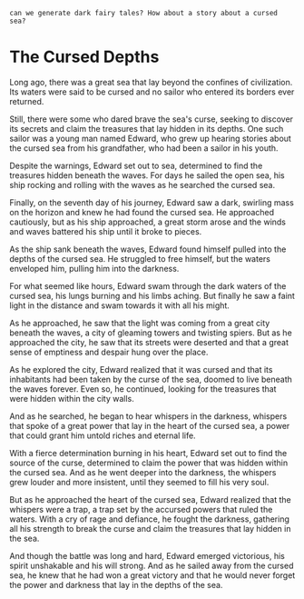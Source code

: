 ```
can we generate dark fairy tales? How about a story about a cursed sea?
```
# The Cursed Depths

Long ago, there was a great sea that lay beyond the confines of civilization. Its waters were said to be cursed and no sailor who entered its borders ever returned.

Still, there were some who dared brave the sea's curse, seeking to discover its secrets and claim the treasures that lay hidden in its depths. One such sailor was a young man named Edward, who grew up hearing stories about the cursed sea from his grandfather, who had been a sailor in his youth.

Despite the warnings, Edward set out to sea, determined to find the treasures hidden beneath the waves. For days he sailed the open sea, his ship rocking and rolling with the waves as he searched the cursed sea.

Finally, on the seventh day of his journey, Edward saw a dark, swirling mass on the horizon and knew he had found the cursed sea. He approached cautiously, but as his ship approached, a great storm arose and the winds and waves battered his ship until it broke to pieces.

As the ship sank beneath the waves, Edward found himself pulled into the depths of the cursed sea. He struggled to free himself, but the waters enveloped him, pulling him into the darkness.

For what seemed like hours, Edward swam through the dark waters of the cursed sea, his lungs burning and his limbs aching. But finally he saw a faint light in the distance and swam towards it with all his might.

As he approached, he saw that the light was coming from a great city beneath the waves, a city of gleaming towers and twisting spiers. But as he approached the city, he saw that its streets were deserted and that a great sense of emptiness and despair hung over the place.

As he explored the city, Edward realized that it was cursed and that its inhabitants had been taken by the curse of the sea, doomed to live beneath the waves forever. Even so, he continued, looking for the treasures that were hidden within the city walls.

And as he searched, he began to hear whispers in the darkness, whispers that spoke of a great power that lay in the heart of the cursed sea, a power that could grant him untold riches and eternal life.

With a fierce determination burning in his heart, Edward set out to find the source of the curse, determined to claim the power that was hidden within the cursed sea. And as he went deeper into the darkness, the whispers grew louder and more insistent, until they seemed to fill his very soul.

But as he approached the heart of the cursed sea, Edward realized that the whispers were a trap, a trap set by the accursed powers that ruled the waters. With a cry of rage and defiance, he fought the darkness, gathering all his strength to break the curse and claim the treasures that lay hidden in the sea.

And though the battle was long and hard, Edward emerged victorious, his spirit unshakable and his will strong. And as he sailed away from the cursed sea, he knew that he had won a great victory and that he would never forget the power and darkness that lay in the depths of the sea.
